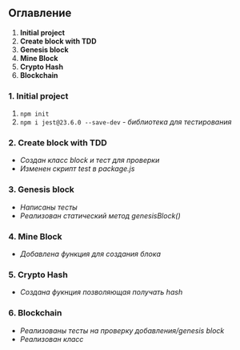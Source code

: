 ## Оглавление

1. **Initial project**
2. **Create block with TDD**
3. **Genesis block**
4. **Mine Block**
5. **Crypto Hash**
6. **Blockchain**

### 1. Initial project
1. `npm init`
2. `npm i jest@23.6.0 --save-dev` - *библиотека для тестирования*

### 2. Create block with TDD
- *Создан класс block и тест для проверки*
- *Изменен скрипт test в package.js*

### 3. Genesis block
- *Написаны тесты*
- *Реализован статический метод genesisBlock()*

### 4. Mine Block
- *Добавлена функция для создания блока*

### 5. Crypto Hash
- *Создана фукнция позволяющая получать hash*

### 6. Blockchain
- *Реализованы тесты на проверку добавления/genesis block*
- *Реализован класс*